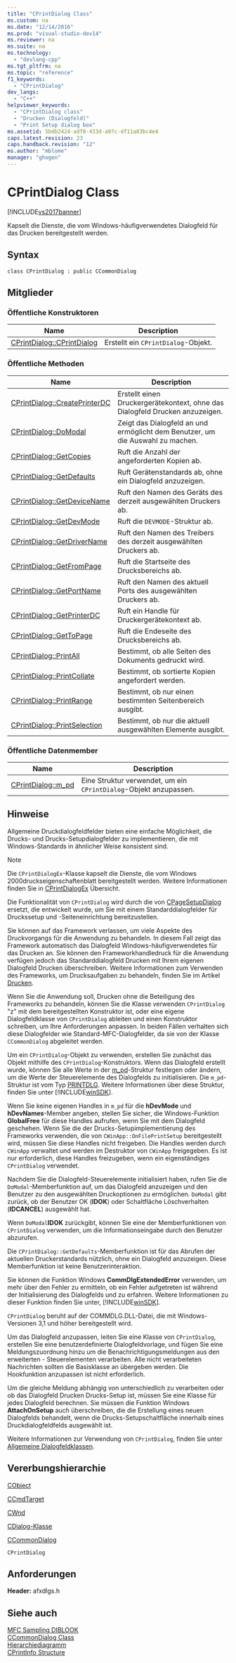 ```yaml
---
title: "CPrintDialog Class"
ms.custom: na
ms.date: "12/14/2016"
ms.prod: "visual-studio-dev14"
ms.reviewer: na
ms.suite: na
ms.technology: 
  - "devlang-cpp"
ms.tgt_pltfrm: na
ms.topic: "reference"
f1_keywords: 
  - "CPrintDialog"
dev_langs: 
  - "C++"
helpviewer_keywords: 
  - "CPrintDialog class"
  - "Drucken (Dialogfeld)"
  - "Print Setup dialog box"
ms.assetid: 5bdb2424-adf8-433d-a97c-df11a83bc4e4
caps.latest.revision: 23
caps.handback.revision: "12"
ms.author: "mblome"
manager: "ghogen"
---
```

# CPrintDialog Class
[!INCLUDE[vs2017banner](../../assembler/inline/includes/vs2017banner.md)]

Kapselt die Dienste, die vom Windows\-häufigverwendetes Dialogfeld für das Drucken bereitgestellt werden.  
  
## Syntax  
  
```  
class CPrintDialog : public CCommonDialog  
```  
  
## Mitglieder  
  
### Öffentliche Konstruktoren  
  
|Name|Description|  
|----------|-----------------|  
|[CPrintDialog::CPrintDialog](../Topic/CPrintDialog::CPrintDialog.md)|Erstellt ein `CPrintDialog`\-Objekt.|  
  
### Öffentliche Methoden  
  
|Name|Description|  
|----------|-----------------|  
|[CPrintDialog::CreatePrinterDC](../Topic/CPrintDialog::CreatePrinterDC.md)|Erstellt einen Druckergerätekontext, ohne das Dialogfeld Drucken anzuzeigen.|  
|[CPrintDialog::DoModal](../Topic/CPrintDialog::DoModal.md)|Zeigt das Dialogfeld an und ermöglicht dem Benutzer, um die Auswahl zu machen.|  
|[CPrintDialog::GetCopies](../Topic/CPrintDialog::GetCopies.md)|Ruft die Anzahl der angeforderten Kopien ab.|  
|[CPrintDialog::GetDefaults](../Topic/CPrintDialog::GetDefaults.md)|Ruft Gerätenstandards ab, ohne ein Dialogfeld anzuzeigen.|  
|[CPrintDialog::GetDeviceName](../Topic/CPrintDialog::GetDeviceName.md)|Ruft den Namen des Geräts des derzeit ausgewählten Druckers ab.|  
|[CPrintDialog::GetDevMode](../Topic/CPrintDialog::GetDevMode.md)|Ruft die `DEVMODE`\-Struktur ab.|  
|[CPrintDialog::GetDriverName](../Topic/CPrintDialog::GetDriverName.md)|Ruft den Namen des Treibers des derzeit ausgewählten Druckers ab.|  
|[CPrintDialog::GetFromPage](../Topic/CPrintDialog::GetFromPage.md)|Ruft die Startseite des Drucksbereichs ab.|  
|[CPrintDialog::GetPortName](../Topic/CPrintDialog::GetPortName.md)|Ruft den Namen des aktuell Ports des ausgewählten Druckers ab.|  
|[CPrintDialog::GetPrinterDC](../Topic/CPrintDialog::GetPrinterDC.md)|Ruft ein Handle für Druckergerätekontext ab.|  
|[CPrintDialog::GetToPage](../Topic/CPrintDialog::GetToPage.md)|Ruft die Endeseite des Drucksbereichs ab.|  
|[CPrintDialog::PrintAll](../Topic/CPrintDialog::PrintAll.md)|Bestimmt, ob alle Seiten des Dokuments gedruckt wird.|  
|[CPrintDialog::PrintCollate](../Topic/CPrintDialog::PrintCollate.md)|Bestimmt, ob sortierte Kopien angefordert werden.|  
|[CPrintDialog::PrintRange](../Topic/CPrintDialog::PrintRange.md)|Bestimmt, ob nur einen bestimmten Seitenbereich ausgibt.|  
|[CPrintDialog::PrintSelection](../Topic/CPrintDialog::PrintSelection.md)|Bestimmt, ob nur die aktuell ausgewählten Elemente ausgibt.|  
  
### Öffentliche Datenmember  
  
|Name|Description|  
|----------|-----------------|  
|[CPrintDialog::m\_pd](../Topic/CPrintDialog::m_pd.md)|Eine Struktur verwendet, um ein `CPrintDialog`\-Objekt anzupassen.|  
  
## Hinweise  
 Allgemeine Druckdialogfeldfelder bieten eine einfache Möglichkeit, die Drucks\- und Drucks\-Setupdialogfelder zu implementieren, die mit Windows\-Standards in ähnlicher Weise konsistent sind.  
  
> [!NOTE]
>  Die `CPrintDialogEx`\-Klasse kapselt die Dienste, die vom Windows 2000druckseigenschaftenblatt bereitgestellt werden.  Weitere Informationen finden Sie in [CPrintDialogEx](../../mfc/reference/cprintdialogex-class.md) Übersicht.  
  
 Die Funktionalität von `CPrintDialog` wird durch die von [CPageSetupDialog](../../mfc/reference/cpagesetupdialog-class.md) ersetzt, die entwickelt wurde, um Sie mit einem Standarddialogfelder für Druckssetup und \-Seiteneinrichtung bereitzustellen.  
  
 Sie können auf das Framework verlassen, um viele Aspekte des Druckvorgangs für die Anwendung zu behandeln.  In diesem Fall zeigt das Framework automatisch das Dialogfeld Windows\-häufigverwendetes für das Drucken an.  Sie können den Frameworkhandledruck für die Anwendung verfügen jedoch das Standarddialogfeld Drucken mit Ihrem eigenen Dialogfeld Drucken überschreiben.  Weitere Informationen zum Verwenden des Frameworks, um Drucksaufgaben zu behandeln, finden Sie im Artikel [Drucken](../../mfc/printing.md).  
  
 Wenn Sie die Anwendung soll, Drucken ohne die Beteiligung des Frameworks zu behandeln, können Sie die Klasse verwenden `CPrintDialog` "z" mit dem bereitgestellten Konstruktor ist, oder eine eigene Dialogfeldklasse von `CPrintDialog` ableiten und einen Konstruktor schreiben, um Ihre Anforderungen anpassen.  In beiden Fällen verhalten sich diese Dialogfelder wie Standard\-MFC\-Dialogfelder, da sie von der Klasse `CCommonDialog` abgeleitet werden.  
  
 Um ein `CPrintDialog`\-Objekt zu verwenden, erstellen Sie zunächst das Objekt mithilfe des `CPrintDialog`\-Konstruktors.  Wenn das Dialogfeld erstellt wurde, können Sie alle Werte in der [m\_pd](../Topic/CPrintDialog::m_pd.md)\-Struktur festlegen oder ändern, um die Werte der Steuerelemente des Dialogfelds zu initialisieren.  Die `m_pd`\-Struktur ist vom Typ [PRINTDLG](http://msdn.microsoft.com/library/windows/desktop/ms646843).  Weitere Informationen über diese Struktur, finden Sie unter [!INCLUDE[winSDK](../../atl/includes/winsdk_md.md)].  
  
 Wenn Sie keine eigenen Handles in `m_pd` für die **hDevMode** und **hDevNames**\-Member angeben, stellen Sie sicher, die Windows\-Funktion **GlobalFree** für diese Handles aufrufen, wenn Sie mit dem Dialogfeld geschehen.  Wenn Sie die der Drucks\-Setupimplementierung des Frameworks verwenden, die von `CWinApp::OnFilePrintSetup` bereitgestellt wird, müssen Sie diese Handles nicht freigeben.  Die Handles werden durch `CWinApp` verwaltet und werden im Destruktor von `CWinApp` freigegeben.  Es ist nur erforderlich, diese Handles freizugeben, wenn ein eigenständiges `CPrintDialog` verwendet.  
  
 Nachdem Sie die Dialogfeld\-Steuerelemente initialisiert haben, rufen Sie die `DoModal`\-Memberfunktion auf, um das Dialogfeld anzuzeigen und den Benutzer zu den ausgewählten Druckoptionen zu ermöglichen.  `DoModal` gibt zurück, ob der Benutzer OK \(**IDOK**\) oder Schaltfläche Löschverhalten \(**IDCANCEL**\) ausgewählt hat.  
  
 Wenn `DoModal`**IDOK** zurückgibt, können Sie eine der Memberfunktionen von `CPrintDialog` verwenden, um die Informationseingabe durch den Benutzer abzurufen.  
  
 Die `CPrintDialog::GetDefaults`\-Memberfunktion ist für das Abrufen der aktuellen Druckerstandards nützlich, ohne ein Dialogfeld anzuzeigen.  Diese Memberfunktion ist keine Benutzerinteraktion.  
  
 Sie können die Funktion Windows **CommDlgExtendedError** verwenden, um mehr über den Fehler zu ermitteln, ob ein Fehler aufgetreten ist während der Initialisierung des Dialogfelds und zu erfahren.  Weitere Informationen zu dieser Funktion finden Sie unter, [!INCLUDE[winSDK](../../atl/includes/winsdk_md.md)].  
  
 `CPrintDialog` beruht auf der COMMDLG.DLL\-Datei, die mit Windows\-Versionen 3,1 und höher bereitgestellt wird.  
  
 Um das Dialogfeld anzupassen, leiten Sie eine Klasse von `CPrintDialog`, erstellen Sie eine benutzerdefinierte Dialogfeldvorlage, und fügen Sie eine Meldungszuordnung hinzu um die Benachrichtigungsmeldungen aus den erweiterten \- Steuerelementen verarbeiten.  Alle nicht verarbeiteten Nachrichten sollten die Basisklasse an übergeben werden.  Die Hookfunktion anzupassen ist nicht erforderlich.  
  
 Um die gleiche Meldung abhängig von unterschiedlich zu verarbeiten oder ob das Dialogfeld Drucken Drucks\-Setup ist, müssen Sie eine Klasse für jedes Dialogfeld berechnen.  Sie müssen die Funktion Windows **AttachOnSetup** auch überschreiben, die die Erstellung eines neuen Dialogfelds behandelt, wenn die Drucks\-Setupschaltfläche innerhalb eines Druckdialogfeldfelds ausgewählt ist.  
  
 Weitere Informationen zur Verwendung von `CPrintDialog`, finden Sie unter [Allgemeine Dialogfeldklassen](../../mfc/common-dialog-classes.md).  
  
## Vererbungshierarchie  
 [CObject](../../mfc/reference/cobject-class.md)  
  
 [CCmdTarget](../../mfc/reference/ccmdtarget-class.md)  
  
 [CWnd](../../mfc/reference/cwnd-class.md)  
  
 [CDialog\-Klasse](../../mfc/reference/cdialog-class.md)  
  
 [CCommonDialog](../../mfc/reference/ccommondialog-class.md)  
  
 `CPrintDialog`  
  
## Anforderungen  
 **Header:**  afxdlgs.h  
  
## Siehe auch  
 [MFC Sampling DIBLOOK](../../top/visual-cpp-samples.md)   
 [CCommonDialog Class](../../mfc/reference/ccommondialog-class.md)   
 [Hierarchiediagramm](../../mfc/hierarchy-chart.md)   
 [CPrintInfo Structure](../../mfc/reference/cprintinfo-structure.md)